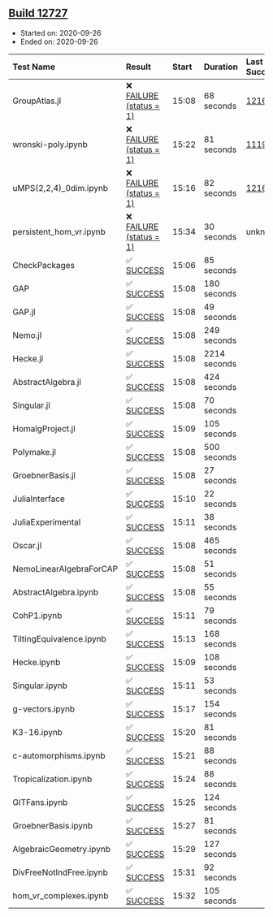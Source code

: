 ## [Build 12727](https://oscarci.mathematik.uni-kl.de/job/oscar/12727/)

* Started on: 2020-09-26
* Ended on: 2020-09-26

| Test Name    | Result | Start | Duration | Last Success | First Failure |
|:-------------|:-------|:------|:---------|:-------------|:--------------|
| GroupAtlas.jl | ❌ [FAILURE (status = 1)](https://oscarci.mathematik.uni-kl.de/job/oscar/12727/artifact/logs/build-12727/GroupAtlas.jl.log) | 15:08 | 68 seconds | [12167](https://oscarci.mathematik.uni-kl.de/job/oscar/12167/) | [12168](https://oscarci.mathematik.uni-kl.de/job/oscar/12168/) |
| wronski-poly.ipynb | ❌ [FAILURE (status = 1)](https://oscarci.mathematik.uni-kl.de/job/oscar/12727/artifact/logs/build-12727/wronski-poly.ipynb.log) | 15:22 | 81 seconds | [11192](https://oscarci.mathematik.uni-kl.de/job/oscar/11192/) | [11193](https://oscarci.mathematik.uni-kl.de/job/oscar/11193/) |
| uMPS(2,2,4)_0dim.ipynb | ❌ [FAILURE (status = 1)](https://oscarci.mathematik.uni-kl.de/job/oscar/12727/artifact/logs/build-12727/uMPS-2-2-4-_0dim.ipynb.log) | 15:16 | 82 seconds | [12167](https://oscarci.mathematik.uni-kl.de/job/oscar/12167/) | [12168](https://oscarci.mathematik.uni-kl.de/job/oscar/12168/) |
| persistent_hom_vr.ipynb | ❌ [FAILURE (status = 1)](https://oscarci.mathematik.uni-kl.de/job/oscar/12727/artifact/logs/build-12727/persistent_hom_vr.ipynb.log) | 15:34 | 30 seconds | unknown | unknown |
| CheckPackages | ✅ [SUCCESS](https://oscarci.mathematik.uni-kl.de/job/oscar/12727/artifact/logs/build-12727/CheckPackages.log) | 15:06 | 85 seconds |  |  |
| GAP | ✅ [SUCCESS](https://oscarci.mathematik.uni-kl.de/job/oscar/12727/artifact/logs/build-12727/GAP.log) | 15:08 | 180 seconds |  |  |
| GAP.jl | ✅ [SUCCESS](https://oscarci.mathematik.uni-kl.de/job/oscar/12727/artifact/logs/build-12727/GAP.jl.log) | 15:08 | 49 seconds |  |  |
| Nemo.jl | ✅ [SUCCESS](https://oscarci.mathematik.uni-kl.de/job/oscar/12727/artifact/logs/build-12727/Nemo.jl.log) | 15:08 | 249 seconds |  |  |
| Hecke.jl | ✅ [SUCCESS](https://oscarci.mathematik.uni-kl.de/job/oscar/12727/artifact/logs/build-12727/Hecke.jl.log) | 15:08 | 2214 seconds |  |  |
| AbstractAlgebra.jl | ✅ [SUCCESS](https://oscarci.mathematik.uni-kl.de/job/oscar/12727/artifact/logs/build-12727/AbstractAlgebra.jl.log) | 15:08 | 424 seconds |  |  |
| Singular.jl | ✅ [SUCCESS](https://oscarci.mathematik.uni-kl.de/job/oscar/12727/artifact/logs/build-12727/Singular.jl.log) | 15:08 | 70 seconds |  |  |
| HomalgProject.jl | ✅ [SUCCESS](https://oscarci.mathematik.uni-kl.de/job/oscar/12727/artifact/logs/build-12727/HomalgProject.jl.log) | 15:09 | 105 seconds |  |  |
| Polymake.jl | ✅ [SUCCESS](https://oscarci.mathematik.uni-kl.de/job/oscar/12727/artifact/logs/build-12727/Polymake.jl.log) | 15:08 | 500 seconds |  |  |
| GroebnerBasis.jl | ✅ [SUCCESS](https://oscarci.mathematik.uni-kl.de/job/oscar/12727/artifact/logs/build-12727/GroebnerBasis.jl.log) | 15:08 | 27 seconds |  |  |
| JuliaInterface | ✅ [SUCCESS](https://oscarci.mathematik.uni-kl.de/job/oscar/12727/artifact/logs/build-12727/JuliaInterface.log) | 15:10 | 22 seconds |  |  |
| JuliaExperimental | ✅ [SUCCESS](https://oscarci.mathematik.uni-kl.de/job/oscar/12727/artifact/logs/build-12727/JuliaExperimental.log) | 15:11 | 38 seconds |  |  |
| Oscar.jl | ✅ [SUCCESS](https://oscarci.mathematik.uni-kl.de/job/oscar/12727/artifact/logs/build-12727/Oscar.jl.log) | 15:08 | 465 seconds |  |  |
| NemoLinearAlgebraForCAP | ✅ [SUCCESS](https://oscarci.mathematik.uni-kl.de/job/oscar/12727/artifact/logs/build-12727/NemoLinearAlgebraForCAP.log) | 15:08 | 51 seconds |  |  |
| AbstractAlgebra.ipynb | ✅ [SUCCESS](https://oscarci.mathematik.uni-kl.de/job/oscar/12727/artifact/logs/build-12727/AbstractAlgebra.ipynb.log) | 15:08 | 55 seconds |  |  |
| CohP1.ipynb | ✅ [SUCCESS](https://oscarci.mathematik.uni-kl.de/job/oscar/12727/artifact/logs/build-12727/CohP1.ipynb.log) | 15:11 | 79 seconds |  |  |
| TiltingEquivalence.ipynb | ✅ [SUCCESS](https://oscarci.mathematik.uni-kl.de/job/oscar/12727/artifact/logs/build-12727/TiltingEquivalence.ipynb.log) | 15:13 | 168 seconds |  |  |
| Hecke.ipynb | ✅ [SUCCESS](https://oscarci.mathematik.uni-kl.de/job/oscar/12727/artifact/logs/build-12727/Hecke.ipynb.log) | 15:09 | 108 seconds |  |  |
| Singular.ipynb | ✅ [SUCCESS](https://oscarci.mathematik.uni-kl.de/job/oscar/12727/artifact/logs/build-12727/Singular.ipynb.log) | 15:11 | 53 seconds |  |  |
| g-vectors.ipynb | ✅ [SUCCESS](https://oscarci.mathematik.uni-kl.de/job/oscar/12727/artifact/logs/build-12727/g-vectors.ipynb.log) | 15:17 | 154 seconds |  |  |
| K3-16.ipynb | ✅ [SUCCESS](https://oscarci.mathematik.uni-kl.de/job/oscar/12727/artifact/logs/build-12727/K3-16.ipynb.log) | 15:20 | 81 seconds |  |  |
| c-automorphisms.ipynb | ✅ [SUCCESS](https://oscarci.mathematik.uni-kl.de/job/oscar/12727/artifact/logs/build-12727/c-automorphisms.ipynb.log) | 15:21 | 88 seconds |  |  |
| Tropicalization.ipynb | ✅ [SUCCESS](https://oscarci.mathematik.uni-kl.de/job/oscar/12727/artifact/logs/build-12727/Tropicalization.ipynb.log) | 15:24 | 88 seconds |  |  |
| GITFans.ipynb | ✅ [SUCCESS](https://oscarci.mathematik.uni-kl.de/job/oscar/12727/artifact/logs/build-12727/GITFans.ipynb.log) | 15:25 | 124 seconds |  |  |
| GroebnerBasis.ipynb | ✅ [SUCCESS](https://oscarci.mathematik.uni-kl.de/job/oscar/12727/artifact/logs/build-12727/GroebnerBasis.ipynb.log) | 15:27 | 81 seconds |  |  |
| AlgebraicGeometry.ipynb | ✅ [SUCCESS](https://oscarci.mathematik.uni-kl.de/job/oscar/12727/artifact/logs/build-12727/AlgebraicGeometry.ipynb.log) | 15:29 | 127 seconds |  |  |
| DivFreeNotIndFree.ipynb | ✅ [SUCCESS](https://oscarci.mathematik.uni-kl.de/job/oscar/12727/artifact/logs/build-12727/DivFreeNotIndFree.ipynb.log) | 15:31 | 92 seconds |  |  |
| hom_vr_complexes.ipynb | ✅ [SUCCESS](https://oscarci.mathematik.uni-kl.de/job/oscar/12727/artifact/logs/build-12727/hom_vr_complexes.ipynb.log) | 15:32 | 105 seconds |  |  |
